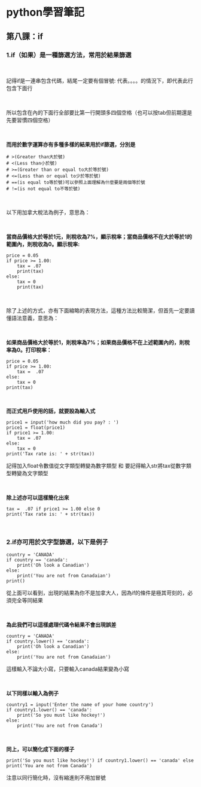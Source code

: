 # python學習筆記

## 第八課：if

### 1.if（如果）是一種篩選方法，常用於結果篩選

&nbsp;

記得if是一連串包含代碼，結尾一定要有個冒號: 代表。。。。的情況下，即代表此行包含下面行

&nbsp;

所以包含在內的下面行全部要比第一行開頭多四個空格（也可以按tab但前期還是先要習慣四個空格）

&nbsp;

**而用於數字運算亦有多種多樣的結果用於if篩選，分別是**

```
# >(Greater than大於號)
# <(Less than小於號)
# >=(Greater than or equal to大於等於號)
# <=(Less than or equal to少於等於號)
# ==(is equal to等於號)可以參照上面理解為什麼要是兩個等於號
# !=(is not equal to不等於號)
```

&nbsp;

以下用加拿大稅法為例子，意思為：

&nbsp;

**當商品價格大於等於1元，則稅收為7%，顯示稅率；當商品價格不在大於等於1的範圍內，則稅收為0。顯示稅率:**

```
price = 0.05
if price >= 1.00:
    tax = .07
    print(tax)
else:
    tax = 0
    print(tax)
```

&nbsp;

除了上述的方式，亦有下面縮略的表現方法，這種方法比較簡潔，但首先一定要讀懂語法意義，意思為：

&nbsp;

**如果商品價格大於等於1，則稅率為7%；如果商品價格不在上述範圍內的，則稅率為0。打印稅率：**

```
price = 0.05
if price >= 1.00:
    tax =  .07
else:
    tax = 0
print(tax)
```

&nbsp;

**而正式用戶使用的話，就要設為輸入式**

```
price1 = input('how much did you pay? : ')
price1 = float(price1)
if price1 >= 1.00:
    tax = .07
else:
    tax = 0
print('Tax rate is: ' + str(tax))
```

記得加入float令數值從文字類型轉變為數字類型  和  要記得輸入str將tax從數字類型轉變為文字類型

&nbsp;

**除上述亦可以這樣簡化出來**

```
tax =  .07 if price1 >= 1.00 else 0
print('Tax rate is: ' + str(tax))
```

&nbsp;

### 2.if亦可用於文字型篩選，以下是例子

```
country = 'CANADA'
if country == 'canada':
    print('Oh look a Canadian')
else:
    print('You are not from Canadaian')
print()
```

從上面可以看到，出現的結果為你不是加拿大人，因為if的條件是極其苛刻的，必須完全等同結果

&nbsp;

**為此我們可以這樣處理代碼令結果不會出現誤差**

```
country = 'CANADA'
if country.lower() == 'canada':
    print('Oh look a Canadian')
else:
    print('You are not from Canadaian')
```

這樣輸入不論大小寫，只要輸入canada結果變為小寫

&nbsp;

**以下同樣以輸入為例子**

```
country1 = input('Enter the name of your home country')
if country1.lower() == 'canada':
    print('So you must like hockey!')
else:
    print('You are not from Canada')
```

&nbsp;

**同上，可以簡化成下面的樣子**

```
print('So you must like hockey!') if country1.lower() == 'canada' else print('You are not from Canada')
```

注意以同行簡化時，沒有縮進則不用加冒號
